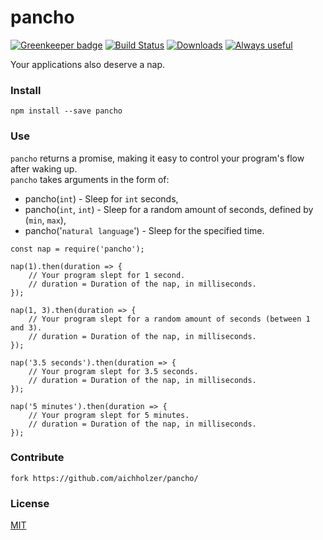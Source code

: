 # pancho

[![Greenkeeper badge](https://badges.greenkeeper.io/aichholzer/pancho.svg)](https://greenkeeper.io/)
[![Build Status](https://travis-ci.org/aichholzer/pancho.svg?branch=master)](https://travis-ci.org/aichholzer/pancho)
[![Downloads](https://img.shields.io/npm/dt/pancho.svg)](https://www.npmjs.com/package/pancho)
[![Always useful](https://img.shields.io/badge/always-useful-ff6400.svg)](https://github.com/aichholzer/pancho)

Your applications also deserve a nap.


### Install
```
npm install --save pancho
```


### Use

`pancho` returns a promise, making it easy to control your program's flow after waking up.<br />
`pancho` takes arguments in the form of:

 - pancho(`int`) - Sleep for `int` seconds,
 - pancho(`int`, `int`) - Sleep for a random amount of seconds, defined by (`min`, `max`),
 - pancho('`natural language`') - Sleep for the specified time.

```
const nap = require('pancho');

nap(1).then(duration => {
    // Your program slept for 1 second.
    // duration = Duration of the nap, in milliseconds.
});

nap(1, 3).then(duration => {
    // Your program slept for a random amount of seconds (between 1 and 3).
    // duration = Duration of the nap, in milliseconds.
});

nap('3.5 seconds').then(duration => {
    // Your program slept for 3.5 seconds.
    // duration = Duration of the nap, in milliseconds.
});

nap('5 minutes').then(duration => {
    // Your program slept for 5 minutes.
    // duration = Duration of the nap, in milliseconds.
});
```


### Contribute
```
fork https://github.com/aichholzer/pancho/
```


### License

[MIT](https://github.com/aichholzer/pancho/blob/master/LICENSE)
